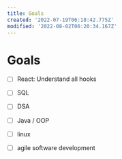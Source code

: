 ```yaml
---
title: Goals
created: '2022-07-19T06:18:42.775Z'
modified: '2022-08-02T06:20:34.167Z'
---
```


# Goals


- [ ] React: Understand all hooks
- [ ] SQL
- [ ] DSA
- [ ] Java / OOP
- [ ] linux
- [ ] agile software development

